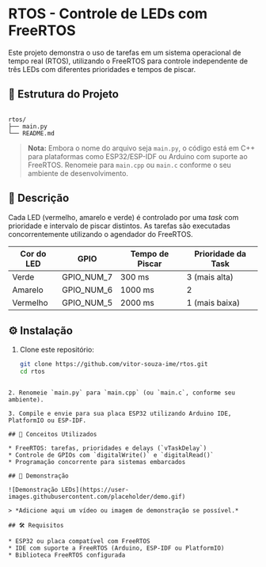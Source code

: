 # RTOS - Controle de LEDs com FreeRTOS

Este projeto demonstra o uso de tarefas em um sistema operacional de tempo real (RTOS), utilizando o FreeRTOS para controle independente de três LEDs com diferentes prioridades e tempos de piscar.

## 📁 Estrutura do Projeto

```

rtos/
├── main.py
└── README.md

````

> **Nota:** Embora o nome do arquivo seja `main.py`, o código está em C++ para plataformas como ESP32/ESP-IDF ou Arduino com suporte ao FreeRTOS. Renomeie para `main.cpp` ou `main.c` conforme o seu ambiente de desenvolvimento.

## 🚦 Descrição

Cada LED (vermelho, amarelo e verde) é controlado por uma *task* com prioridade e intervalo de piscar distintos. As tarefas são executadas concorrentemente utilizando o agendador do FreeRTOS.

| Cor do LED | GPIO       | Tempo de Piscar | Prioridade da Task |
|------------|------------|------------------|---------------------|
| Verde      | GPIO_NUM_7 | 300 ms           | 3 (mais alta)       |
| Amarelo    | GPIO_NUM_6 | 1000 ms          | 2                   |
| Vermelho   | GPIO_NUM_5 | 2000 ms          | 1 (mais baixa)      |

## ⚙️ Instalação

1. Clone este repositório:

   ```bash
   git clone https://github.com/vitor-souza-ime/rtos.git
   cd rtos
````

2. Renomeie `main.py` para `main.cpp` (ou `main.c`, conforme seu ambiente).

3. Compile e envie para sua placa ESP32 utilizando Arduino IDE, PlatformIO ou ESP-IDF.

## 🧠 Conceitos Utilizados

* FreeRTOS: tarefas, prioridades e delays (`vTaskDelay`)
* Controle de GPIOs com `digitalWrite()` e `digitalRead()`
* Programação concorrente para sistemas embarcados

## 📸 Demonstração

![Demonstração LEDs](https://user-images.githubusercontent.com/placeholder/demo.gif)

> *Adicione aqui um vídeo ou imagem de demonstração se possível.*

## 🛠️ Requisitos

* ESP32 ou placa compatível com FreeRTOS
* IDE com suporte a FreeRTOS (Arduino, ESP-IDF ou PlatformIO)
* Biblioteca FreeRTOS configurada

